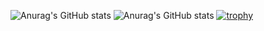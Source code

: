 ![Anurag's GitHub stats](https://github-readme-stats.vercel.app/api?username=k2helix&count_private=false&show_icons=true&theme=transparent)
![Anurag's GitHub stats](https://github-readme-stats.vercel.app/api/top-langs/?username=k2helix&langs_count=4&layout=compact&theme=transparent)
[![trophy](https://github-profile-trophy.vercel.app/?username=k2helix&no-bg=true&title=Commits,MultiLanguage,Issues,Repositories,Stars,PullRequest)](https://github.com/ryo-ma/github-profile-trophy)

